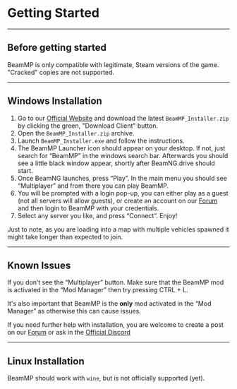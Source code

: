 # Getting Started

---
## **Before getting started**
BeamMP is only compatible with legitimate, Steam versions of the game. "Cracked" copies are not supported.

---
## **Windows Installation**
1. Go to our [Official Website](https://beammp.com/) and download the latest `BeamMP_Installer.zip` by clicking the green, "Download Client" button.
2. Open the `BeamMP_Installer.zip` archive.
3. Launch `BeamMP_Installer.exe` and follow the instructions.
4. The BeamMP Launcher icon should appear on your desktop. If not, just search for “BeamMP” in the windows search bar. Afterwards you should see a little black window appear, shortly after BeamNG.drive should start.
5. Once BeamNG launches, press “Play”. In the main menu you should see “Multiplayer” and from there you can play BeamMP.
6. You will be prompted with a login pop-up, you can either play as a guest (not all servers will allow guests), or create an account on our [Forum](https://forum.beammp.com) and then login to BeamMP with your credentials.
7. Select any server you like, and press “Connect”. Enjoy!

Just to note, as you are loading into a map with multiple vehicles spawned it might take longer than expected to join.

---
## **Known Issues**
If you don’t see the “Multiplayer” button. Make sure that the BeamMP mod is activated in the “Mod Manager” then try pressing CTRL + L.

It's also important that BeamMP is the **only** mod activated in the “Mod Manager” as otherwise this can cause issues.

If you need further help with installation, you are welcome to create a post on our [Forum](https://forum.beammp.com) or ask in the [Official Discord](https://discord.gg/beammp) 

---
## **Linux Installation**

BeamMP should work with `wine`, but is not officially supported (yet).